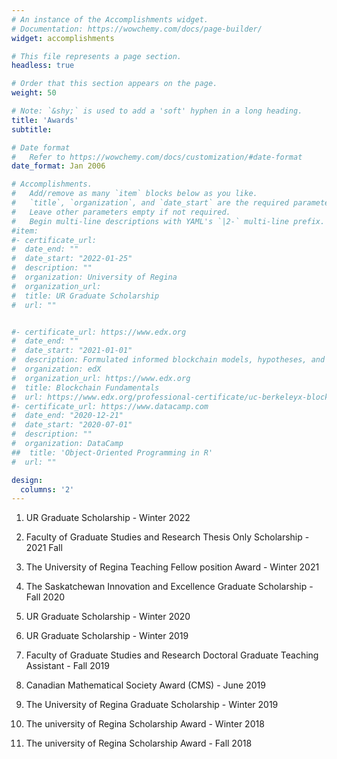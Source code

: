 ```yaml
---
# An instance of the Accomplishments widget.
# Documentation: https://wowchemy.com/docs/page-builder/
widget: accomplishments

# This file represents a page section.
headless: true

# Order that this section appears on the page.
weight: 50

# Note: `&shy;` is used to add a 'soft' hyphen in a long heading.
title: 'Awards'
subtitle:

# Date format
#   Refer to https://wowchemy.com/docs/customization/#date-format
date_format: Jan 2006

# Accomplishments.
#   Add/remove as many `item` blocks below as you like.
#   `title`, `organization`, and `date_start` are the required parameters.
#   Leave other parameters empty if not required.
#   Begin multi-line descriptions with YAML's `|2-` multi-line prefix.
#item:
#- certificate_url:
#  date_end: ""
#  date_start: "2022-01-25"
#  description: ""
#  organization: University of Regina
#  organization_url:
#  title: UR Graduate Scholarship
#  url: ""


#- certificate_url: https://www.edx.org
#  date_end: ""
#  date_start: "2021-01-01"
#  description: Formulated informed blockchain models, hypotheses, and use cases.
#  organization: edX
#  organization_url: https://www.edx.org
#  title: Blockchain Fundamentals
#  url: https://www.edx.org/professional-certificate/uc-berkeleyx-blockchain-fundamentals
#- certificate_url: https://www.datacamp.com
#  date_end: "2020-12-21"
#  date_start: "2020-07-01"
#  description: ""
#  organization: DataCamp
##  title: 'Object-Oriented Programming in R'
#  url: ""

design:
  columns: '2'
---
```

1. UR Graduate Scholarship - Winter 2022
2. Faculty of Graduate Studies and Research Thesis Only Scholarship - 2021 Fall
3. The University of Regina Teaching Fellow position Award - Winter 2021
4. The Saskatchewan Innovation and Excellence Graduate Scholarship - Fall 2020

5. UR Graduate Scholarship - Winter 2020
6. UR Graduate Scholarship - Winter 2019
7. Faculty of Graduate Studies and Research Doctoral Graduate Teaching Assistant - Fall 2019
8. Canadian Mathematical Society Award (CMS) - June 2019

9. The University of Regina Graduate Scholarship - Winter 2019
10. The university of Regina Scholarship Award - Winter 2018
11. The university of Regina Scholarship Award - Fall 2018
